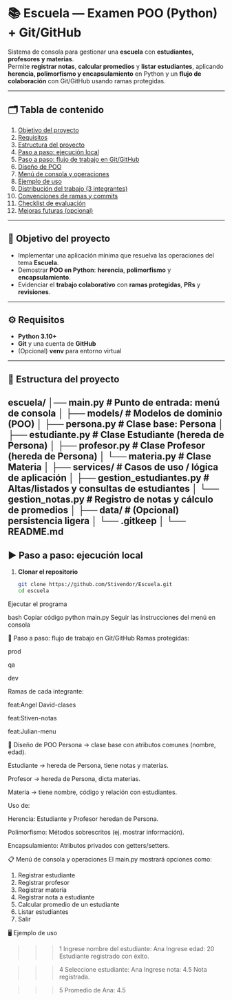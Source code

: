 # 📚 Escuela — Examen POO (Python) + Git/GitHub

Sistema de consola para gestionar una **escuela** con **estudiantes, profesores y materias**.  
Permite **registrar notas**, **calcular promedios** y **listar estudiantes**, aplicando **herencia, polimorfismo y encapsulamiento** en Python y un **flujo de colaboración** con Git/GitHub usando ramas protegidas.

---

## 🗂 Tabla de contenido

1. [Objetivo del proyecto](#-objetivo-del-proyecto)  
2. [Requisitos](#-requisitos)  
3. [Estructura del proyecto](#-estructura-del-proyecto)  
4. [Paso a paso: ejecución local](#-paso-a-paso-ejecución-local)  
5. [Paso a paso: flujo de trabajo en Git/GitHub](#-paso-a-paso-flujo-de-trabajo-en-gitgithub)  
6. [Diseño de POO](#-diseño-de-poo)  
7. [Menú de consola y operaciones](#-menú-de-consola-y-operaciones)  
8. [Ejemplo de uso](#-ejemplo-de-uso)  
9. [Distribución del trabajo (3 integrantes)](#-distribución-del-trabajo-3-integrantes)  
10. [Convenciones de ramas y commits](#-convenciones-de-ramas-y-commits)  
11. [Checklist de evaluación](#-checklist-de-evaluación)  
12. [Mejoras futuras (opcional)](#-mejoras-futuras-opcional)

---

## 🎯 Objetivo del proyecto

- Implementar una aplicación mínima que resuelva las operaciones del tema **Escuela**.  
- Demostrar **POO en Python**: **herencia**, **polimorfismo** y **encapsulamiento**.  
- Evidenciar el **trabajo colaborativo** con **ramas protegidas**, **PRs** y **revisiones**.

---

## ⚙️ Requisitos

- **Python 3.10+**  
- **Git** y una cuenta de **GitHub**  
- (Opcional) **venv** para entorno virtual

---

## 🧱 Estructura del proyecto

escuela/
│── main.py # Punto de entrada: menú de consola
│
├── models/ # Modelos de dominio (POO)
│ ├── persona.py # Clase base: Persona
│ ├── estudiante.py # Clase Estudiante (hereda de Persona)
│ ├── profesor.py # Clase Profesor (hereda de Persona)
│ └── materia.py # Clase Materia
│
├── services/ # Casos de uso / lógica de aplicación
│ ├── gestion_estudiantes.py # Altas/listados y consultas de estudiantes
│ └── gestion_notas.py # Registro de notas y cálculo de promedios
│
├── data/ # (Opcional) persistencia ligera
│ └── .gitkeep
│
└── README.md
---

## ▶️ Paso a paso: ejecución local

1. **Clonar el repositorio**
   ```bash
   git clone https://github.com/Stivendor/Escuela.git
   cd escuela
Ejecutar el programa

bash
Copiar código
python main.py
Seguir las instrucciones del menú en consola

🔀 Paso a paso: flujo de trabajo en Git/GitHub
Ramas protegidas:

prod

qa

dev

Ramas de cada integrante:

feat:Angel David-clases

feat:Stiven-notas

feat:Julian-menu

🧩 Diseño de POO
Persona → clase base con atributos comunes (nombre, edad).

Estudiante → hereda de Persona, tiene notas y materias.

Profesor → hereda de Persona, dicta materias.

Materia → tiene nombre, código y relación con estudiantes.

Uso de:

Herencia: Estudiante y Profesor heredan de Persona.

Polimorfismo: Métodos sobrescritos (ej. mostrar información).

Encapsulamiento: Atributos privados con getters/setters.

📋 Menú de consola y operaciones
El main.py mostrará opciones como:

1. Registrar estudiante
2. Registrar profesor
3. Registrar materia
4. Registrar nota a estudiante
5. Calcular promedio de un estudiante
6. Listar estudiantes
7. Salir

🖥️ Ejemplo de uso
>>> 1
Ingrese nombre del estudiante: Ana
Ingrese edad: 20
Estudiante registrado con éxito.

>>> 4
Seleccione estudiante: Ana
Ingrese nota: 4.5
Nota registrada.

>>> 5
Promedio de Ana: 4.5